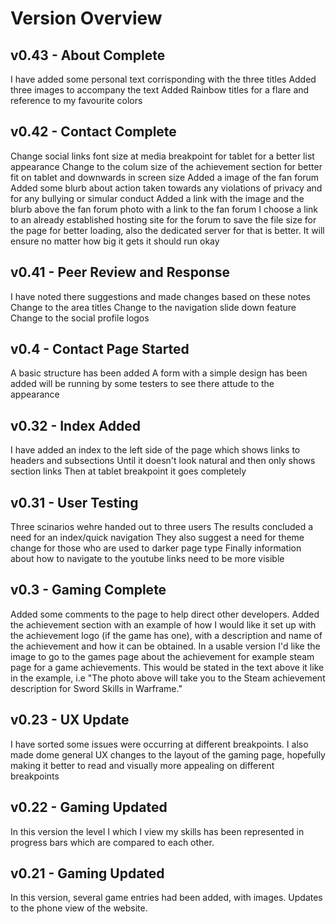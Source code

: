 # Version Overview

## v0.43 - About Complete
I have added some personal text corrisponding with the three titles
Added three images to accompany the text
Added Rainbow titles for a flare and reference to my favourite colors

## v0.42 - Contact Complete
Change social links font size at media breakpoint for tablet for a better list appearance
Change to the colum size of the achievement section for better fit on tablet and downwards in screen size
Added a image of the fan forum
Added some blurb about action taken towards any violations of privacy and for any bullying or simular conduct
Added a link with the image and the blurb above the fan forum photo with a link to the fan forum
I choose a link to an already established hosting site for the forum to save the file size for the page for better loading, 
also the dedicated server for that is better. It will ensure no matter how big it gets it should run okay

## v0.41 - Peer Review and Response
I have noted there suggestions and made changes based on these notes
Change to the area titles
Change to the navigation slide down feature
Change to the social profile logos

## v0.4 - Contact Page Started
A basic structure has been added
A form with a simple design has been added will be running by some testers to see there attude to the appearance

## v0.32 - Index Added
I have added an index to the left side of the page which shows links to headers and subsections 
Until it doesn't look natural and then only shows section links 
Then at tablet breakpoint it goes completely

## v0.31 - User Testing
Three scinarios wehre handed out to three users
The results concluded a need for an index/quick navigation
They also suggest a need for theme change for those who are used to darker page type
Finally information about how to navigate to the youtube links need to be more visible

## v0.3 - Gaming Complete
Added some comments to the page to help direct other developers.
Added the achievement section with an example of how I would like it set up with the achievement logo (if the game has one), with a description and name of the achievement and how it can be obtained.
In a usable version I'd like the image to go to the games page about the achievement for example steam page for a game achievements. This would be stated in the text above it like in the example, 
i.e "The photo above will take you to the Steam achievement description for Sword Skills in Warframe."

## v0.23 - UX Update
I have sorted some issues were occurring at different breakpoints.
I also made dome general UX changes to the layout of the gaming page, hopefully making it better to read and visually more appealing on different breakpoints

## v0.22 - Gaming Updated
In this version the level I which I view my skills has been represented in progress bars which are compared to each other.

## v0.21 - Gaming Updated
In this version, several game entries had been added, with images. 
Updates to the phone view of the website.
